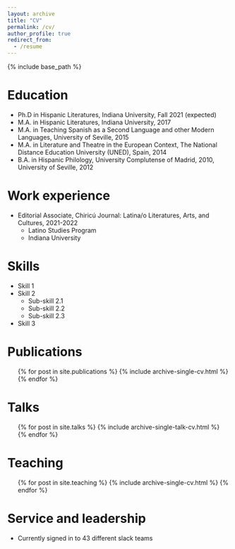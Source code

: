 ```yaml
---
layout: archive
title: "CV"
permalink: /cv/
author_profile: true
redirect_from:
  - /resume
---
```


{% include base_path %}

Education
======
* Ph.D in Hispanic Literatures, Indiana University, Fall 2021 (expected)
* M.A. in Hispanic Literatures, Indiana University, 2017
* M.A. in Teaching Spanish as a Second Language and other Modern Languages, University of Seville, 2015
* M.A. in Literature and Theatre in the European Context, The National Distance Education University (UNED), Spain, 2014
* B.A. in Hispanic Philology, University Complutense of Madrid, 2010, University of Seville, 2012

Work experience
======
* Editorial Associate, Chiricú Journal: Latina/o Literatures, Arts, and Cultures, 2021-2022
  * Latino Studies Program
  * Indiana University
  
Skills
======
* Skill 1
* Skill 2
  * Sub-skill 2.1
  * Sub-skill 2.2
  * Sub-skill 2.3
* Skill 3

Publications
======
  <ul>{% for post in site.publications %}
    {% include archive-single-cv.html %}
  {% endfor %}</ul>
  
Talks
======
  <ul>{% for post in site.talks %}
    {% include archive-single-talk-cv.html %}
  {% endfor %}</ul>
  
Teaching
======
  <ul>{% for post in site.teaching %}
    {% include archive-single-cv.html %}
  {% endfor %}</ul>
  
Service and leadership
======
* Currently signed in to 43 different slack teams

